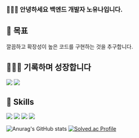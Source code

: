 ### 🙇🏻‍♀️ 안녕하세요 백엔드 개발자 노유나입니다.

## 👀 목표

깔끔하고 확장성이 높은 코드를 구현하는 것을 추구합니다.

## 👩🏼‍💻 기록하며 성장합니다

<p>
  <a href="https://bbangya16.tistory.com/" target="_blank"><img src="https://img.shields.io/badge/Tech_Blog-DD0B78?style=flat-square&logo=GitHub%20Sponsors&logoColor=white"/></a>
  <a href="https://www.linkedin.com/in/cowkite/" target="_blank"><img src="https://img.shields.io/badge/Notion-0A66C2?style=flat-square&logo=notion&logoColor=white"/></a>
</p>

## 💪 Skills

<p>
  <a target="_blank"><img src="https://img.shields.io/badge/Nest.JS-EA4335?style=flat-square&logo=nestJS&logoColor=white"/></a>
    <a target="_blank"><img src="https://img.shields.io/badge/javascript-F7DF1E?style=flat-square&logo=javascript&logoColor=white"/></a>
    <img src="https://img.shields.io/badge/TypeScript-3178C6?style=flat-square&logo=TypeScript&logoColor=white"/>
  <img src="https://img.shields.io/badge/Java-007396?style=flat-square&logo=Java&logoColor=white"/>

</p>

![Anurag's GitHub stats](https://github-readme-stats.vercel.app/api?username=vipwhy12&show_icons=true&theme=radical)
[![Solved.ac Profile](http://mazassumnida.wtf/api/v2/generate_badge?boj=vipwhy12)](https://solved.ac/vipwhy12/)
